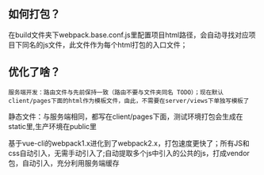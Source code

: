 

## 如何打包？
 在build文件夹下webpack.base.conf.js里配置项目html路径，会自动寻找对应项目下同名的js文件，此文件作为每个html打包的入口文件；

## 优化了啥？
 
 ```
 服务端开发：路由文件与先前保持一致（路由不要与文件夹同名 TODO）；现在默认client/pages下面的html作为模板文件，由此，不需要在server/views下单独写模板了

 ```
 静态文件：与服务端相同，都写在client/pages下面，测试环境打包会生成在static里,生产环境在public里

 基于vue-cli的webpack1.x进化到了webpack2.x，打包速度更快了；所有JS和css自动引入，无需手动引入了;自动提取多个js中引入的公共的js，打成vendor包，自动引入，充分利用服务端缓存


 




